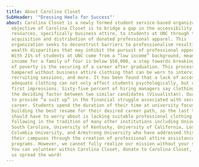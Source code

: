 ```yaml
---
title: About Carolina Closet
SubHeader: '"Dressing Heels for Success"'
about: Carolina Closet is a newly formed student service-based organization.The
  objective of Carolina Closet is to bridge a gap in the accessibility to
  resources, specifically business attire, to students at UNC through the
  acquisition and distribution of donated professional apparel. This
  organization seeks to deconstruct barriers to professionalism resulting from
  wealth disparities that may inhibit the pursuit of professional opportunities.
  With 21% of students at UNC come from a “low income” background, meaning the
  income for a family of four is below $50,000, a step towards breaking cycles
  of poverty is the securing of a career after graduation. This process can be
  hampered without business attire clothing that can be worn to interviews,
  recruiting sessions, and more. It has been found that a lack of access to
  adequate clothing can not only affect students psychologically, but can affect
  first impressions. Sixty-five percent of hiring managers say clothing can be
  the deciding factor between two similar candidates (Visualistan). Our goal is
  to provide “a suit up” in the financial struggle associated with securing a
  career. Students spend the duration of their time at university focused on
  building the best resume for their desired career path, so the last thing they
  should have to worry about is lacking suitable professional clothing. We are
  following in the tradition of many other institutions including University of
  South Carolina, University of Kentucky, University of California, Los Angeles,
  Columbia University, and Armstrong University who have addressed this need on
  their campuses through the creation of professional attire assistance
  programs. However, we cannot fully realize our mission without your support!
  You can volunteer within Carolina Closet, donate to Carolina Closet, and help
  us spread the word!
---
```


